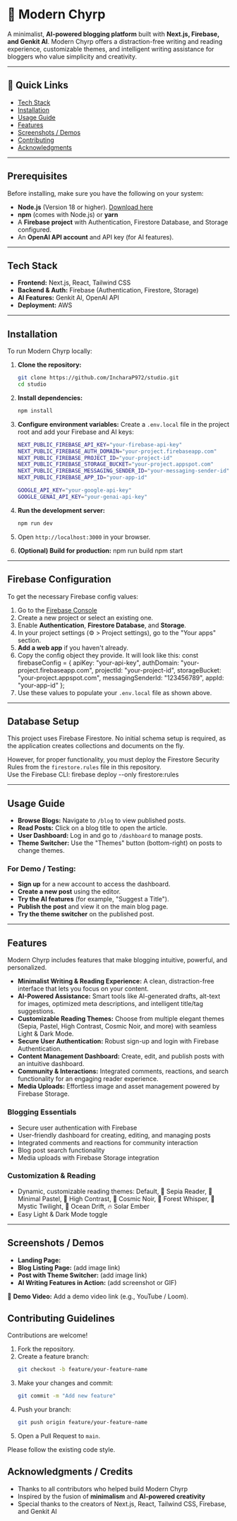 # 📝 Modern Chyrp

A minimalist, **AI-powered blogging platform** built with **Next.js, Firebase, and Genkit AI**.
Modern Chyrp offers a distraction-free writing and reading experience, customizable themes, and intelligent writing assistance for bloggers who value simplicity and creativity.

---

## 🚀 Quick Links
- [Tech Stack](#tech-stack)
- [Installation](#installation)
- [Usage Guide](#usage-guide)
- [Features](#features)
- [Screenshots / Demos](#screenshots--demos)
- [Contributing](#contributing-guidelines)
- [Acknowledgments](#acknowledgments--credits)

---
## Prerequisites

Before installing, make sure you have the following on your system:
- **Node.js** (Version 18 or higher). [Download here](https://nodejs.org/)
- **npm** (comes with Node.js) or **yarn**
- A **Firebase project** with Authentication, Firestore Database, and Storage configured.
- An **OpenAI API account** and API key (for AI features).

---

## Tech Stack

-   **Frontend:** Next.js, React, Tailwind CSS
-   **Backend & Auth:** Firebase (Authentication, Firestore, Storage)
-   **AI Features:** Genkit AI, OpenAI API
-   **Deployment:** AWS

---

## Installation

To run Modern Chyrp locally:

1.  **Clone the repository:**
    ```bash
    git clone https://github.com/IncharaP972/studio.git
    cd studio
    ```

2.  **Install dependencies:**
    ```bash
    npm install
    ```

3.  **Configure environment variables:**
    Create a `.env.local` file in the project root and add your Firebase and AI keys:

    ```bash
    NEXT_PUBLIC_FIREBASE_API_KEY="your-firebase-api-key"
    NEXT_PUBLIC_FIREBASE_AUTH_DOMAIN="your-project.firebaseapp.com"
    NEXT_PUBLIC_FIREBASE_PROJECT_ID="your-project-id"
    NEXT_PUBLIC_FIREBASE_STORAGE_BUCKET="your-project.appspot.com"
    NEXT_PUBLIC_FIREBASE_MESSAGING_SENDER_ID="your-messaging-sender-id"
    NEXT_PUBLIC_FIREBASE_APP_ID="your-app-id"

    GOOGLE_API_KEY="your-google-api-key"
    GOOGLE_GENAI_API_KEY="your-genai-api-key"
    ```

4.  **Run the development server:**
    ```bash
    npm run dev
    ```

5.  Open `http://localhost:3000` in your browser.

6. **(Optional) Build for production:**
   npm run build
   npm start  
---

## Firebase Configuration

To get the necessary Firebase config values:

1. Go to the [Firebase Console](https://console.firebase.google.com/)
2. Create a new project or select an existing one.
3. Enable **Authentication**, **Firestore Database**, and **Storage**.
4. In your project settings (⚙️ > Project settings), go to the "Your apps" section.
5. **Add a web app** if you haven't already.
6. Copy the config object they provide. It will look like this:
    const firebaseConfig = {
    apiKey: "your-api-key",
    authDomain: "your-project.firebaseapp.com",
    projectId: "your-project-id",
    storageBucket: "your-project.appspot.com",
    messagingSenderId: "123456789",
    appId: "your-app-id"
    };
7. Use these values to populate your `.env.local` file as shown above.

---

## Database Setup

This project uses Firebase Firestore. No initial schema setup is required, as the application creates collections and documents on the fly.

However, for proper functionality, you must deploy the Firestore Security Rules from the `firestore.rules` file in this repository.  
Use the Firebase CLI:
firebase deploy --only firestore:rules

---

## Usage Guide

* **Browse Blogs:** Navigate to `/blog` to view published posts.
* **Read Posts:** Click on a blog title to open the article.
* **User Dashboard:** Log in and go to `/dashboard` to manage posts.
* **Theme Switcher:** Use the "Themes" button (bottom-right) on posts to change themes.

### For Demo / Testing:
- **Sign up** for a new account to access the dashboard.
- **Create a new post** using the editor.
- **Try the AI features** (for example, "Suggest a Title").
- **Publish the post** and view it on the main blog page.
- **Try the theme switcher** on the published post.

---

## Features

Modern Chyrp includes features that make blogging intuitive, powerful, and personalized.


- **Minimalist Writing & Reading Experience:** A clean, distraction-free interface that lets you focus on your content.  
- **AI-Powered Assistance:** Smart tools like AI-generated drafts, alt-text for images, optimized meta descriptions, and intelligent title/tag suggestions.  
- **Customizable Reading Themes:** Choose from multiple elegant themes (Sepia, Pastel, High Contrast, Cosmic Noir, and more) with seamless Light & Dark Mode.  
- **Secure User Authentication:** Robust sign-up and login with Firebase Authentication.  
- **Content Management Dashboard:** Create, edit, and publish posts with an intuitive dashboard.  
- **Community & Interactions:** Integrated comments, reactions, and search functionality for an engaging reader experience.  
- **Media Uploads:** Effortless image and asset management powered by Firebase Storage.  


### Blogging Essentials
-   Secure user authentication with Firebase
-   User-friendly dashboard for creating, editing, and managing posts
-   Integrated comments and reactions for community interaction
-   Blog post search functionality
-   Media uploads with Firebase Storage integration

### Customization & Reading
-   Dynamic, customizable reading themes:
    Default, 📜 Sepia Reader, 🌸 Minimal Pastel, 🖤 High Contrast,
    🌌 Cosmic Noir, 🍃 Forest Whisper, 🔮 Mystic Twilight, 🌊 Ocean Drift, 🔥 Solar Ember
-   Easy Light & Dark Mode toggle

---

## Screenshots / Demos

-   **Landing Page:**
-   **Blog Listing Page:** (add image link)
-   **Post with Theme Switcher:** (add image link)
-   **AI Writing Features in Action:** (add screenshot or GIF)

🎥 **Demo Video:** Add a demo video link (e.g., YouTube / Loom).

## Contributing Guidelines

Contributions are welcome!

1.  Fork the repository.
2.  Create a feature branch:
    ```bash
    git checkout -b feature/your-feature-name
    ```
3.  Make your changes and commit:
    ```bash
    git commit -m "Add new feature"
    ```
4.  Push your branch:
    ```bash
    git push origin feature/your-feature-name
    ```
5.  Open a Pull Request to `main`.

Please follow the existing code style.


## Acknowledgments / Credits

*   Thanks to all contributors who helped build Modern Chyrp
*   Inspired by the fusion of **minimalism** and **AI-powered creativity**
*   Special thanks to the creators of Next.js, React, Tailwind CSS, Firebase, and Genkit AI
